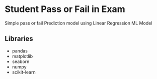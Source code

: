 # Student Pass or Fail in Exam

Simple pass or fail Prediction model using Linear Regression ML Model



## Libraries

- pandas
- matplotlib
- seaborn
- numpy
- scikit-learn

